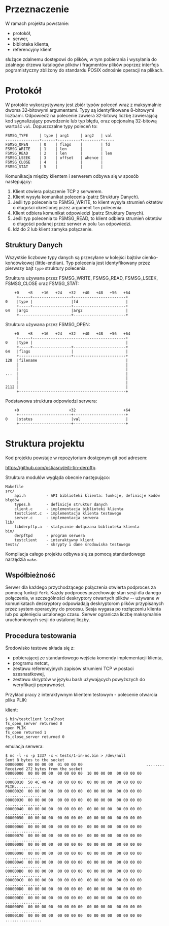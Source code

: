 Przeznaczenie
=============

W ramach projektu powstanie:

* protokół,
* serwer,
* biblioteka klienta,
* referencyjny klient

służące zdalnemu dostępowi do plików, w tym pobierania i wysyłania do zdalnego
drzewa katalogów plików i fragmentów plików poprzez interfejs pogramistyczny
zbliżony do standardu POSIX odnośnie operacji na plikach.


Protokół
========

W protokle wykorzystywany jest zbiór typów poleceń wraz z maksymalnie
dwoma 32-bitowymi argumentami.  Typy są identyfikowane 8-bitowymi liczbami.
Odpowiedź na polecenie zawiera 32-bitową liczbę zawierającą kod sygnalizujący
powodzenie lub typ błędu, oraz opcjonalną 32-bitową wartość `val`.
Dopuszczalne typy poleceń to:

    FSMSG_TYPE     | type | arg1     | arg2   | val
    ---------------+------+----------+--------+-----
    FSMSG_OPEN     | 0    | flags    |        | fd
    FSMSG_WRITE    | 1    | len      |        |
    FSMSG_READ     | 2    | len      |        | len
    FSMSG_LSEEK    | 3    | offset   | whence |
    FSMSG_CLOSE    | 4    |          |        |
    FSMSG_STAT     | 5    |          |        |


Komunikacja między klientem i serwerem odbywa się w sposób następujący:

1. Klient otwiera połączenie TCP z serwerem.
2. Klient wysyła komunikat polecenia (patrz Struktury Danych).
3. Jeśli typ polecenia to FSMSG_WRITE, to klient wysyła strumień oktetów
   o długości określonej przez argument `len` polecenia.
4. Klient odbiera komunikat odpowiedzi (patrz Struktury Danych).
5. Jeśli typ polecenia to FSMSG_READ, to klient odbiera strumień oktetów
   o długości podanej przez serwer w polu `len` odpowiedzi.
6. Idź do 2 lub klient zamyka połączenie.


Struktury Danych
----------------

Wszystkie liczbowe typy danych są przesyłane w kolejści bajtów
cienko-końcówkowej (little-endian).  Typ polecenia jest identyfikowany
przez pierwszy bajt `type` struktury polecenia.

Struktura używana przez FSMSG_WRITE, FSMSG_READ, FSMSG_LSEEK, FSMSG_CLOSE
oraz FSMSG_STAT:

        +0    +8    +16   +24   +32   +40   +48   +56   +64
         +-----+-----------------+-----------------------+
    0    |type |                 |fd                     |
         +-----+-----------------+-----------------------+
    64   |arg1                   |arg2                   |
         +-----------------------+-----------------------+

Struktura używana przez FSMSG_OPEN:

        +0    +8    +16   +24   +32   +40   +48   +56   +64
         +-----+-----------------------------------------+
    0    |type |                                         |
         +-----+-----------------+-----------------------+
    64   |flags                  |                       |
         +-----------------------+-----------------------+
    128  |filename                                       |
         |                                               |
         |                                               |
    ...  |                                               |
         |                                               |
         |                                               |
    2112 |                                               |
         +-----------------------------------------------+

Podstawowa struktura odpowiedzi serwera:

        +0                      +32                     +64
         +-----------------------+-----------------------+
    0    |status                 |val                    |
         +-----------------------+-----------------------+


Struktura projektu
==================

Kod projektu powstaje w repozytorium dostępnym git pod adresem:

<https://github.com/pstiasny/eiti-tin-derpftp>.

Struktura modułów wygląda obecnie następująco:

    Makefile
    src/
        api.h         - API biblioteki klienta: funkcje, definicje kodów błędów
        types.h       - definicje struktur danych
        client.c      - implementacja biblioteki klienta
        testclient.c  - implementacja klienta testowego
        server.c      - implementacja serwera
    lib/
        libderpftp.a  - statycznie dołączana biblioteka klienta
    bin/
        derpftpd      - program serwera
        testclient    - interaktywny klient
    tests/            - skrypty i dane środowiska testowego

Kompilacja całego projektu odbywa się za pomocą standardowego narzędzia `make`.


Współbieżność
-------------

Serwer dla każdego przychodzącego połączenia otwierta podproces za pomocą
funkcji `fork`.  Każdy podproces przechowuje stan sesji dla danego połączenia,
w szczególności deskryptory otwartych plików -- używane w komunikatach
deskryptory odpowiadają deskryptorom plików przypisanych przez system
operacyjny do procesu.  Sesja wygasa po rozłączeniu klienta lub po upłenięciu
ustalonego czasu.  Serwer ogranicza liczbę maksymalnie uruchomionych sesji
do ustalonej liczby.


Procedura testowania
--------------------

Środowisko testowe składa się z:

* pobierającej ze standardowego wejścia komendy implementacji klienta,
* programu netcat,
* zestawu referencyjnych zapisów strumieni TCP w postaci szesnastkowej,
* zestawu skryptów w języku bash używających powyższych do weryfikacji
  poprawności.

Przykład pracy z interaktywnym klientem testowym - polecenie otwarcia pliku
PLIK:

klient:

    $ bin/testclient localhost
    fs_open_server returned 0
    open PLIK
    fs_open returned 1
    fs_close_server returned 0

emulacja serwera:

    $ nc -l -x -p 1337 -x < tests/1-in-nc.bin > /dev/null
    Sent 8 bytes to the socket
    00000000  00 00 00 00  01 00 00 00                            ........        
    Received 272 bytes from the socket
    00000000  00 00 00 00  00 00 00 00  10 00 00 00  00 00 00 00  ................
    00000010  50 4C 49 4B  00 00 00 00  00 00 00 00  00 00 00 00  PLIK............
    00000020  00 00 00 00  00 00 00 00  00 00 00 00  00 00 00 00  ................
    00000030  00 00 00 00  00 00 00 00  00 00 00 00  00 00 00 00  ................
    00000040  00 00 00 00  00 00 00 00  00 00 00 00  00 00 00 00  ................
    00000050  00 00 00 00  00 00 00 00  00 00 00 00  00 00 00 00  ................
    00000060  00 00 00 00  00 00 00 00  00 00 00 00  00 00 00 00  ................
    00000070  00 00 00 00  00 00 00 00  00 00 00 00  00 00 00 00  ................
    00000080  00 00 00 00  00 00 00 00  00 00 00 00  00 00 00 00  ................
    00000090  00 00 00 00  00 00 00 00  00 00 00 00  00 00 00 00  ................
    000000A0  00 00 00 00  00 00 00 00  00 00 00 00  00 00 00 00  ................
    000000B0  00 00 00 00  00 00 00 00  00 00 00 00  00 00 00 00  ................
    000000C0  00 00 00 00  00 00 00 00  00 00 00 00  00 00 00 00  ................
    000000D0  00 00 00 00  00 00 00 00  00 00 00 00  00 00 00 00  ................
    000000E0  00 00 00 00  00 00 00 00  00 00 00 00  00 00 00 00  ................
    000000F0  00 00 00 00  00 00 00 00  00 00 00 00  00 00 00 00  ................
    00000100  00 00 00 00  00 00 00 00  00 00 00 00  00 00 00 00  ................


